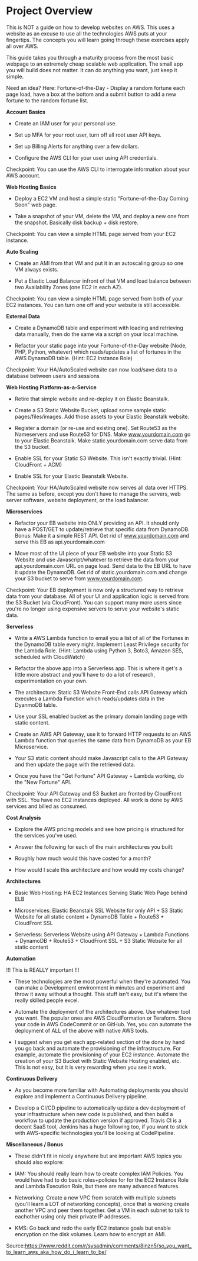 # Project Overview

This is NOT a guide on how to develop websites on AWS. This uses a website as an excuse to use all the technologies AWS puts at your fingertips. The concepts you will learn going through these exercises apply all over AWS.

This guide takes you through a maturity process from the most basic webpage to an extremely cheap scalable web application. The small app you will build does not matter. It can do anything you want, just keep it simple.

Need an idea? Here: Fortune-of-the-Day - Display a random fortune each page load, have a box at the bottom and a submit button to add a new fortune to the random fortune list.

**Account Basics**

- Create an IAM user for your personal use.

- Set up MFA for your root user, turn off all root user API keys.

- Set up Billing Alerts for anything over a few dollars.

- Configure the AWS CLI for your user using API credentials.

Checkpoint: You can use the AWS CLI to interrogate information about your AWS account.

**Web Hosting Basics**

- Deploy a EC2 VM and host a simple static "Fortune-of-the-Day Coming Soon" web page.

- Take a snapshot of your VM, delete the VM, and deploy a new one from the snapshot. Basically disk backup + disk restore.

Checkpoint: You can view a simple HTML page served from your EC2 instance.

**Auto Scaling**

- Create an AMI from that VM and put it in an autoscaling group so one VM always exists.

- Put a Elastic Load Balancer infront of that VM and load balance between two Availability Zones (one EC2 in each AZ).

Checkpoint: You can view a simple HTML page served from both of your EC2 instances. You can turn one off and your website is still accessible.

**External Data**

- Create a DynamoDB table and experiment with loading and retrieving data manually, then do the same via a script on your local machine.

- Refactor your static page into your Fortune-of-the-Day website (Node, PHP, Python, whatever) which reads/updates a list of fortunes in the AWS DynamoDB table. (Hint: EC2 Instance Role)

Checkpoint: Your HA/AutoScaled website can now load/save data to a database between users and sessions

**Web Hosting Platform-as-a-Service**

- Retire that simple website and re-deploy it on Elastic Beanstalk.

- Create a S3 Static Website Bucket, upload some sample static pages/files/images. Add those assets to your Elastic Beanstalk website.

- Register a domain (or re-use and existing one). Set Route53 as the Nameservers and use Route53 for DNS. Make www.yourdomain.com go to your Elastic Beanstalk. Make static.yourdomain.com serve data from the S3 bucket.

- Enable SSL for your Static S3 Website. This isn't exactly trivial. (Hint: CloudFront + ACM)

- Enable SSL for your Elastic Beanstalk Website.

Checkpoint: Your HA/AutoScaled website now serves all data over HTTPS. The same as before, except you don't have to manage the servers, web server software, website deployment, or the load balancer.

**Microservices**

- Refactor your EB website into ONLY providing an API. It should only have a POST/GET to update/retrieve that specific data from DynamoDB. Bonus: Make it a simple REST API. Get rid of www.yourdomain.com and serve this EB as api.yourdomain.com

- Move most of the UI piece of your EB website into your Static S3 Website and use Javascript/whatever to retrieve the data from your api.yourdomain.com URL on page load. Send data to the EB URL to have it update the DynamoDB. Get rid of static.yourdomain.com and change your S3 bucket to serve from www.yourdomain.com.

Checkpoint: Your EB deployment is now only a structured way to retrieve data from your database. All of your UI and application logic is served from the S3 Bucket (via CloudFront). You can support many more users since you're no longer using expensive servers to serve your website's static data.

**Serverless**

- Write a AWS Lambda function to email you a list of all of the Fortunes in the DynamoDB table every night. Implement Least Privilege security for the Lambda Role. (Hint: Lambda using Python 3, Boto3, Amazon SES, scheduled with CloudWatch)

- Refactor the above app into a Serverless app. This is where it get's a little more abstract and you'll have to do a lot of research, experimentation on your own.

- The architecture: Static S3 Website Front-End calls API Gateway which executes a Lambda Function which reads/updates data in the DyanmoDB table.

- Use your SSL enabled bucket as the primary domain landing page with static content.

- Create an AWS API Gateway, use it to forward HTTP requests to an AWS Lambda function that queries the same data from DynamoDB as your EB Microservice.

- Your S3 static content should make Javascript calls to the API Gateway and then update the page with the retrieved data.

- Once you have the "Get Fortune" API Gateway + Lambda working, do the "New Fortune" API.

Checkpoint: Your API Gateway and S3 Bucket are fronted by CloudFront with SSL. You have no EC2 instances deployed. All work is done by AWS services and billed as consumed.

**Cost Analysis**

- Explore the AWS pricing models and see how pricing is structured for the services you've used.

- Answer the following for each of the main architectures you built:

- Roughly how much would this have costed for a month?

- How would I scale this architecture and how would my costs change?

**Architectures**

- Basic Web Hosting: HA EC2 Instances Serving Static Web Page behind ELB

- Microservices: Elastic Beanstalk SSL Website for only API + S3 Static Website for all static content + DynamoDB Table + Route53 + CloudFront SSL

- Serverless: Serverless Website using API Gateway + Lambda Functions + DynamoDB + Route53 + CloudFront SSL + S3 Static Website for all static content

**Automation**

!!! This is REALLY important !!!

- These technologies are the most powerful when they're automated. You can make a Development environment in minutes and experiment and throw it away without a thought. This stuff isn't easy, but it's where the really skilled people excel.

- Automate the deployment of the architectures above. Use whatever tool you want. The popular ones are AWS CloudFormation or Teraform. Store your code in AWS CodeCommit or on GitHub. Yes, you can automate the deployment of ALL of the above with native AWS tools.

- I suggest when you get each app-related section of the done by hand you go back and automate the provisioning of the infrastructure. For example, automate the provisioning of your EC2 instance. Automate the creation of your S3 Bucket with Static Website Hosting enabled, etc. This is not easy, but it is very rewarding when you see it work.

**Continuous Delivery**

- As you become more familiar with Automating deployments you should explore and implement a Continuous Delivery pipeline.

- Develop a CI/CD pipeline to automatically update a dev deployment of your infrastructure when new code is published, and then build a workflow to update the production version if approved. Travis CI is a decent SaaS tool, Jenkins has a huge following too, if you want to stick with AWS-specific technologies you'll be looking at CodePipeline.

**Miscellaneous / Bonus**

- These didn't fit in nicely anywhere but are important AWS topics you should also explore:

- IAM: You should really learn how to create complex IAM Policies. You would have had to do basic roles+policies for for the EC2 Instance Role and Lambda Execution Role, but there are many advanced features.

- Networking: Create a new VPC from scratch with multiple subnets (you'll learn a LOT of networking concepts), once that is working create another VPC and peer them together. Get a VM in each subnet to talk to eachother using only their private IP addresses.

- KMS: Go back and redo the early EC2 instance goals but enable encryption on the disk volumes. Learn how to encrypt an AMI.

Source:https://www.reddit.com/r/sysadmin/comments/8inzn5/so_you_want_to_learn_aws_aka_how_do_i_learn_to_be/
